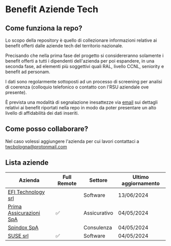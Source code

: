 # Benefit Aziende Tech

## Come funziona la repo?

Lo scopo della repository è quello di collezionare informazioni relative ai benefit offerti dalle aziende tech del territorio nazionale.

Precisando che nella prima fase del progetto si considereranno solamente i benefit offerti a tutti i dipendenti dell'azienda per poi espandere, in una seconda fase, ad elementi più soggettivi quali RAL, livello CCNL, seniority e benefit ad personam.

I dati sono regolarmente sottoposti ad un processo di screening per analisi di coerenza (colloquio telefonico o contatto con l'RSU aziendale ove presente).

È prevista una modalità di segnalazione inesattezze via [email](mailto:twcbologna@protonmail.com) sui dettagli relativi ai benefit riportati nella repo in modo da poter presentare un alto livello di affidabilità dei dati inseriti.

## Come posso collaborare?

Nel caso volessi aggiungere l'azienda per cui lavori contattaci a [twcbologna@protonmail.com](mailto:twcbologna@protonmail.com)

## Lista aziende

| **Azienda**                                      | **Full Remote** | Settore      | **Ultimo aggiornamento** |
| ------------------------------------------------------ | --------------------- | ------------ | ------------------------------ |
| [EFI Technology srl](aziende/efi.md)                               |                     | Software     | 13/06/2024                     |
| [Prima Assicurazioni SpA](aziende/prima_assicurazioni.md) | ✅                    | Assicurativo | 04/05/2024                     |
| [Spindox SpA](aziende/spindox.md)                         |                       | Consulenza   | 04/05/2024                     |
| [SUSE srl](aziende/suse.md)                               | ✅                    | Software     | 04/05/2024                     |
